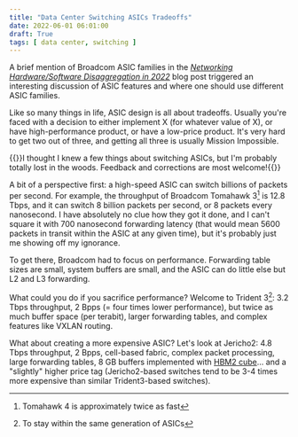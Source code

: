 ```yaml
---
title: "Data Center Switching ASICs Tradeoffs"
date: 2022-06-01 06:01:00
draft: True
tags: [ data center, switching ]
---
```

A brief mention of Broadcom ASIC families in the _[Networking Hardware/Software Disaggregation in 2022](https://blog.ipspace.net/2022/05/network-hardware-disaggregation-2022.html)_ blog post triggered an interesting discussion of ASIC features and where one should use different ASIC families.

Like so many things in life, ASIC design is all about tradeoffs. Usually you're faced with a decision to either implement X (for whatever value of X), or have high-performance product, or have a low-price product. It's very hard to get two out of three, and getting all three is usually Mission Impossible.
<!--more-->
{{<note info>}}I thought I knew a few things about switching ASICs, but I'm probably totally lost in the woods. Feedback and corrections are most welcome!{{</note>}}

A bit of a perspective first: a high-speed ASIC can switch billions of packets per second. For example, the throughput of Broadcom Tomahawk 3[^T4] is 12.8 Tbps, and it can switch 8 billion packets per second, or 8 packets every nanosecond. I have absolutely no clue how they got it done, and I can't square it with 700 nanosecond forwarding latency (that would mean 5600 packets in transit within the ASIC at any given time), but it's probably just me showing off my ignorance.

[^T4]: Tomahawk 4 is approximately twice as fast

To get there, Broadcom had to focus on performance. Forwarding table sizes are small, system buffers are small, and the ASIC can do little else but L2 and L3 forwarding.

What could you do if you sacrifice performance? Welcome to Trident 3[^T3]: 3.2 Tbps throughput, 2 Bpps (= four times lower performance), but twice as much buffer space (per terabit), larger forwarding tables, and complex features like VXLAN routing.

[^T3]: To stay within the same generation of ASICs

What about creating a more expensive ASIC? Let's look at Jericho2: 4.8 Tbps throughput, 2 Bpps, cell-based fabric, complex packet processing, large forwarding tables, 8 GB buffers implemented with [HBM2 cube](https://en.wikipedia.org/wiki/High_Bandwidth_Memory)... and a "slightly" higher price tag (Jericho2-based switches tend to be 3-4 times more expensive than similar Trident3-based switches).
